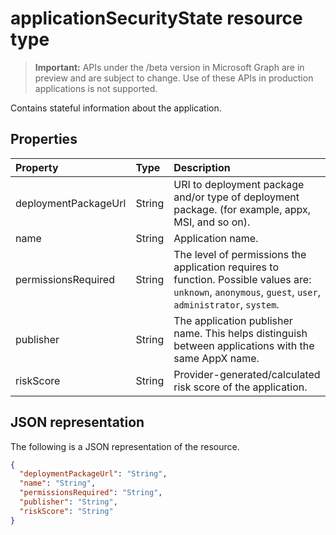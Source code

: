 # applicationSecurityState resource type

 > **Important:** APIs under the /beta version in Microsoft Graph are in preview and are subject to change. Use of these APIs in production applications is not supported.

Contains stateful information about the application.

## Properties

| Property  | Type|Description|
|:---------------|:--------|:----------|
|deploymentPackageUrl|String|URI to deployment package and/or type of deployment package. (for example, appx, MSI, and so on).|
|name|String|Application name.|
|permissionsRequired|String|The level of permissions the application requires to function. Possible values are: `unknown`, `anonymous`, `guest`, `user`, `administrator`, `system`.|
|publisher|String|The application publisher name. This helps distinguish between applications with the same AppX name.|
|riskScore|String|Provider-generated/calculated risk score of the application.|

## JSON representation

The following is a JSON representation of the resource.

<!-- {
  "blockType": "resource",
  "optionalProperties": [

  ],
  "@odata.type": "microsoft.graph.applicationSecurityState"
}-->

```json
{
  "deploymentPackageUrl": "String",
  "name": "String",
  "permissionsRequired": "String",
  "publisher": "String",
  "riskScore": "String"
}

```

<!-- uuid: 8fcb5dbc-d5aa-4681-8e31-b001d5168d79
2015-10-25 14:57:30 UTC -->
<!-- {
  "type": "#page.annotation",
  "description": "applicationSecurityState resource",
  "keywords": "",
  "section": "documentation",
  "tocPath": ""
}-->